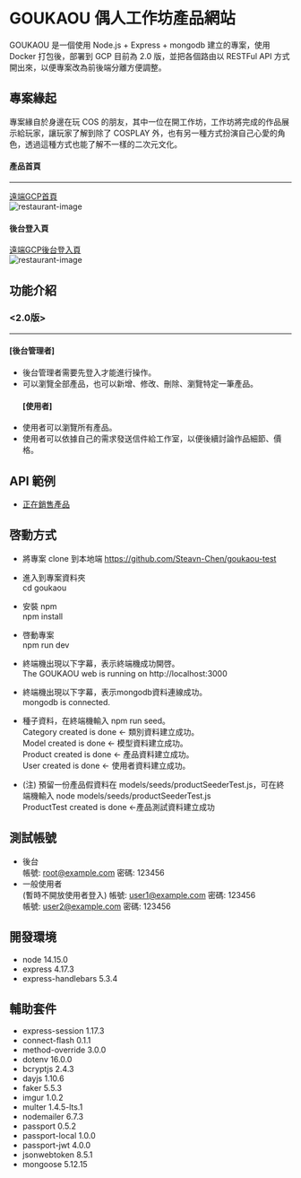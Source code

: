 # GOUKAOU 偶人工作坊產品網站 
GOUKAOU 是一個使用 Node.js + Express + mongodb 建立的專案，使用 Docker 打包後，部署到 GCP 目前為 2.0 版，並把各個路由以 RESTFul API 方式開出來，以便專案改為前後端分離方便調整。
## 專案緣起
專案緣自於身邊在玩 COS 的朋友，其中一位在開工作坊，工作坊將完成的作品展示給玩家，讓玩家了解到除了 COSPLAY 外，也有另一種方式扮演自己心愛的角色，透過這種方式也能了解不一樣的二次元文化。<br>

#### 產品首頁
***
[遠端GCP首頁](https://goukaou-uvt2peadbq-uw.a.run.app)<br>
![restaurant-image](public/image/%E7%94%A2%E5%93%81%E9%A6%96%E9%A0%81.PNG)

#### 後台登入頁

[遠端GCP後台登入頁](https://goukaou-uvt2peadbq-uw.a.run.app/admin/login)<br>
![restaurant-image](public/image/%E5%BE%8C%E5%8F%B0%E7%99%BB%E5%85%A5%E9%A0%81%E9%9D%A2.PNG)

## 功能介紹

### <2.0版>
***
  #### [後台管理者]
- 後台管理者需要先登入才能進行操作。
- 可以瀏覽全部產品，也可以新增、修改、刪除、瀏覽特定一筆產品。
  #### [使用者]
- 使用者可以瀏覽所有產品。
- 使用者可以依據自己的需求發送信件給工作室，以便後續討論作品細節、價格。
## API 範例
- [正在銷售產品](https://goukaou-uvt2peadbq-uw.a.run.app/api/products/mask-onsale)
## 啓動方式
- 將專案 clone 到本地端
  https://github.com/Steavn-Chen/goukaou-test

- 進入到專案資料夾<br>
  cd goukaou
- 安裝 npm<br>
  npm install
- 啓動專案<br>
  npm run dev
- 終端機出現以下字幕，表示終端機成功開啓。<br>
  The GOUKAOU web is running on http://localhost:3000
- 終端機出現以下字幕，表示mongodb資料連線成功。<br>
  mongodb is connected.
- 種子資料，在終端機輸入 npm run seed。<br>
  Category created is done <- 類別資料建立成功。<br>
  Model created is done <- 模型資料建立成功。<br>
  Product created is done <- 產品資料建立成功。<br>
  User created is done <- 使用者資料建立成功。
- (注) 預留一份產品假資料在 models/seeds/productSeederTest.js，可在終端機輸入 node models/seeds/productSeederTest.js<br>
  ProductTest created is done <-產品測試資料建立成功

## 測試帳號
- 後台 <br>
  帳號: root@example.com
  密碼: 123456
- 一般使用者 <br>(暫時不開放使用者登入)
  帳號: user1@example.com 
  密碼: 123456<br>
  帳號: user2@example.com
  密碼: 123456
## 開發環境
- node 14.15.0
- express 4.17.3
- express-handlebars 5.3.4
## 輔助套件
- express-session 1.17.3
- connect-flash 0.1.1
- method-override 3.0.0
- dotenv 16.0.0
- bcryptjs 2.4.3
- dayjs 1.10.6
- faker 5.5.3
- imgur 1.0.2
- multer 1.4.5-lts.1
- nodemailer 6.7.3
- passport 0.5.2
- passport-local 1.0.0
- passport-jwt 4.0.0
- jsonwebtoken 8.5.1
- mongoose 5.12.15




